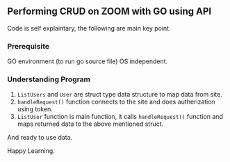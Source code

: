 ## Performing CRUD on ZOOM with GO using API
Code is self explaintary, the following are main key point.
### Prerequisite
GO environment (to run go source file)
OS independent.

### Understanding Program
1. ```ListUsers``` and ```User``` are struct type data structure to map data from site.
2. ```handleRequest()``` function connects to the site and does autherization using token.
3. ```ListUser``` function is main function, it calls ```handleRequest()``` function and maps returned data to the above mentioned struct. 

And ready to use data.

Happy Learning.
